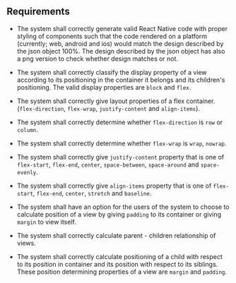 ## Requirements
* The system shall correctly generate valid React Native code with proper styling of components such that the code rendered on a platform (currently; web, android and ios) would match the
design described by the json object 100%. The design described by the json object has also a png version to check whether design matches or not.
* The system shall correctly classify the display property of a view according to its positioning in the container it belongs and its children's positioning. The valid display properties are `block` and `flex`.
* The system shall correctly give layout properties of a flex container. (`flex-direction`, `flex-wrap`, `justify-content` and `align-items`).
* The system shall correctly determine whether `flex-direction` is `row` or `column`.
* The system shall correctly determine whether `flex-wrap` is `wrap`, `nowrap`.
* The system shall correctly give `justify-content` property that is one of `flex-start`, `flex-end`, `center`, `space-between`, `space-around` and `space-evenly`.
* The system shall correctly give `align-items` property that is one of `flex-start`, `flex-end`, `center`, `stretch` and `baseline`.

* The system shall have an option for the users of the system to choose to calculate position of a view by giving `padding` to its container or giving `margin` to view itself.
* The system shall correctly calculate parent - children relationship of views.
* The system shall correctly calculate positioning of a child with respect to its position in container and its position with respect to its siblings. These position determining properties of a view are `margin` and `padding`.